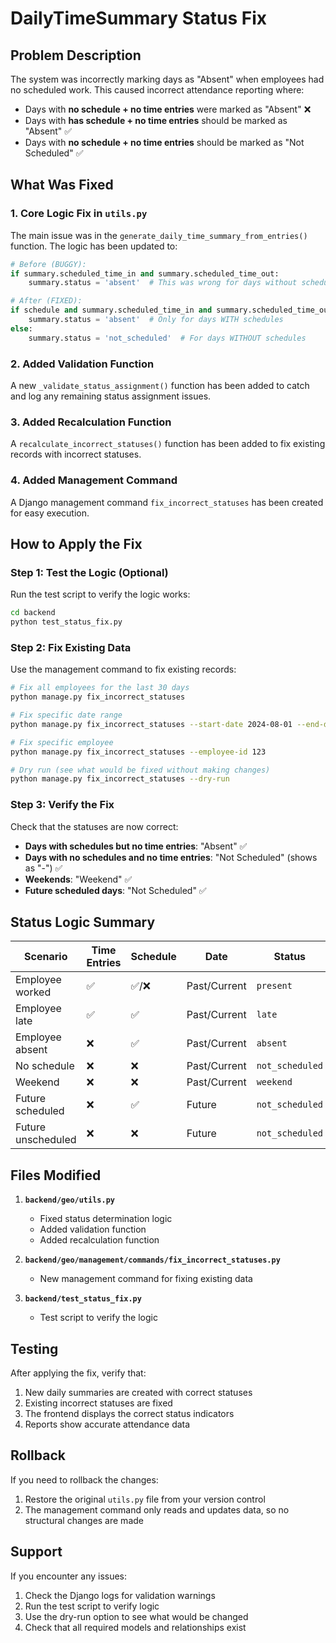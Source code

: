 # DailyTimeSummary Status Fix

## Problem Description

The system was incorrectly marking days as "Absent" when employees had no scheduled work. This caused incorrect attendance reporting where:

- Days with **no schedule + no time entries** were marked as "Absent" ❌
- Days with **has schedule + no time entries** should be marked as "Absent" ✅
- Days with **no schedule + no time entries** should be marked as "Not Scheduled" ✅

## What Was Fixed

### 1. Core Logic Fix in `utils.py`

The main issue was in the `generate_daily_time_summary_from_entries()` function. The logic has been updated to:

```python
# Before (BUGGY):
if summary.scheduled_time_in and summary.scheduled_time_out:
    summary.status = 'absent'  # This was wrong for days without schedules

# After (FIXED):
if schedule and summary.scheduled_time_in and summary.scheduled_time_out:
    summary.status = 'absent'  # Only for days WITH schedules
else:
    summary.status = 'not_scheduled'  # For days WITHOUT schedules
```

### 2. Added Validation Function

A new `_validate_status_assignment()` function has been added to catch and log any remaining status assignment issues.

### 3. Added Recalculation Function

A `recalculate_incorrect_statuses()` function has been added to fix existing records with incorrect statuses.

### 4. Added Management Command

A Django management command `fix_incorrect_statuses` has been created for easy execution.

## How to Apply the Fix

### Step 1: Test the Logic (Optional)

Run the test script to verify the logic works:

```bash
cd backend
python test_status_fix.py
```

### Step 2: Fix Existing Data

Use the management command to fix existing records:

```bash
# Fix all employees for the last 30 days
python manage.py fix_incorrect_statuses

# Fix specific date range
python manage.py fix_incorrect_statuses --start-date 2024-08-01 --end-date 2024-08-31

# Fix specific employee
python manage.py fix_incorrect_statuses --employee-id 123

# Dry run (see what would be fixed without making changes)
python manage.py fix_incorrect_statuses --dry-run
```

### Step 3: Verify the Fix

Check that the statuses are now correct:

- **Days with schedules but no time entries**: "Absent" ✅
- **Days with no schedules and no time entries**: "Not Scheduled" (shows as "-") ✅
- **Weekends**: "Weekend" ✅
- **Future scheduled days**: "Not Scheduled" ✅

## Status Logic Summary

| Scenario | Time Entries | Schedule | Date | Status |
|----------|--------------|----------|------|---------|
| Employee worked | ✅ | ✅/❌ | Past/Current | `present` |
| Employee late | ✅ | ✅ | Past/Current | `late` |
| Employee absent | ❌ | ✅ | Past/Current | `absent` |
| No schedule | ❌ | ❌ | Past/Current | `not_scheduled` |
| Weekend | ❌ | ❌ | Past/Current | `weekend` |
| Future scheduled | ❌ | ✅ | Future | `not_scheduled` |
| Future unscheduled | ❌ | ❌ | Future | `not_scheduled` |

## Files Modified

1. **`backend/geo/utils.py`**
   - Fixed status determination logic
   - Added validation function
   - Added recalculation function

2. **`backend/geo/management/commands/fix_incorrect_statuses.py`**
   - New management command for fixing existing data

3. **`backend/test_status_fix.py`**
   - Test script to verify the logic

## Testing

After applying the fix, verify that:

1. New daily summaries are created with correct statuses
2. Existing incorrect statuses are fixed
3. The frontend displays the correct status indicators
4. Reports show accurate attendance data

## Rollback

If you need to rollback the changes:

1. Restore the original `utils.py` file from your version control
2. The management command only reads and updates data, so no structural changes are made

## Support

If you encounter any issues:

1. Check the Django logs for validation warnings
2. Run the test script to verify logic
3. Use the dry-run option to see what would be changed
4. Check that all required models and relationships exist
